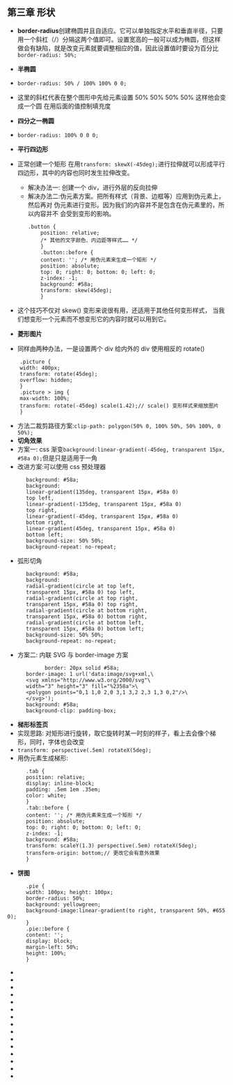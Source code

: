 <!--
 * @Author: your name
 * @Date: 2021-07-08 09:55:08
 * @LastEditTime: 2021-07-08 13:50:55
 * @LastEditors: Please set LastEditors
 * @Description: In User Settings Edit
 * @FilePath: \notes\study notes\css-study\css-style-3.md
-->

## 第三章 形状

-   **border-radius**创建椭圆并且自适应。它可以单独指定水平和垂直半径，只要用一个斜杠（/）分隔这两个值即可。设置宽高的一般可以成为椭圆，但这样做会有缺陷，就是改变元素就要调整相应的值，因此设置值时要设为百分比`border-radius: 50%;`
-   **半椭圆**
-   `border-radius: 50% / 100% 100% 0 0;`
-   这里的斜杠代表在整个图形中先给元素设置 50% 50% 50% 50% 这样他会变成一个圆 在用后面的值控制填充度

-   **四分之一椭圆**
-   `border-radius: 100% 0 0 0;`

-   **平行四边形**
-   正常创建一个矩形 在用`transform: skewX(-45deg);`进行拉伸就可以形成平行四边形，其中的内容也同时发生拉伸改变。
    -   解决办法一: 创建一个 div，进行外层的反向拉伸
    -   解决办法二:伪元素方案。把所有样式（背景、边框等）应用到伪元素上，然后再对
        伪元素进行变形。因为我们的内容并不是包含在伪元素里的，所以内容并不
        会受到变形的影响。
        ```
        .button {
            position: relative;
            /* 其他的文字颜色、内边距等样式…… */
            }
            .button::before {
            content: ''; /* 用伪元素来生成一个矩形 */
            position: absolute;
            top: 0; right: 0; bottom: 0; left: 0;
            z-index: -1;
            background: #58a;
            transform: skew(45deg);
            }
        ```
-   这个技巧不仅对 skew() 变形来说很有用，还适用于其他任何变形样式，
    当我们想变形一个元素而不想变形它的内容时就可以用到它。
-   **菱形图片**
-   同样由两种办法，一是设置两个 div 给内外的 div 使用相反的 rotate()

```
    .picture {
    width: 400px;
    transform: rotate(45deg);
    overflow: hidden;
    }
    .picture > img {
    max-width: 100%;
    transform: rotate(-45deg) scale(1.42);// scale() 变形样式来缩放图片
    }
```

-   方法二裁剪路径方案:`clip-path: polygon(50% 0, 100% 50%, 50% 100%, 0 50%);`
-   **切角效果**
-   方案一: css 渐变`background:linear-gradient(-45deg, transparent 15px, #58a 0);`但是只是适用于一角
-   改进方案:可以使用 css 预处理器

```
      background: #58a;
      background:
      linear-gradient(135deg, transparent 15px, #58a 0)
      top left,
      linear-gradient(-135deg, transparent 15px, #58a 0)
      top right,
      linear-gradient(-45deg, transparent 15px, #58a 0)
      bottom right,
      linear-gradient(45deg, transparent 15px, #58a 0)
      bottom left;
      background-size: 50% 50%;
      background-repeat: no-repeat;
```

-   弧形切角

```
      background: #58a;
      background:
      radial-gradient(circle at top left,
      transparent 15px, #58a 0) top left,
      radial-gradient(circle at top right,
      transparent 15px, #58a 0) top right,
      radial-gradient(circle at bottom right,
      transparent 15px, #58a 0) bottom right,
      radial-gradient(circle at bottom left,
      transparent 15px, #58a 0) bottom left;
      background-size: 50% 50%;
      background-repeat: no-repeat;
```

-   方案二: 内联 SVG 与 border-image 方案

```
            border: 20px solid #58a;
      border-image: 1 url('data:image/svg+xml,\
      <svg xmlns="http://www.w3.org/2000/svg"\
      width="3" height="3" fill="%2358a">\
      <polygon points="0,1 1,0 2,0 3,1 3,2 2,3 1,3 0,2"/>\
      </svg>');
      background: #58a;
      background-clip: padding-box;
```

-   **梯形标签页**
-   实现思路: 对矩形进行旋转，取它旋转时某一时刻的样子，看上去会像个梯形，同时，字体也会改变
-   `transform: perspective(.5em) rotateX(5deg);`
-   用伪元素生成梯形:

```
      .tab {
      position: relative;
      display: inline-block;
      padding: .5em 1em .35em;
      color: white;
      }
      .tab::before {
      content: ''; /* 用伪元素来生成一个矩形 */
      position: absolute;
      top: 0; right: 0; bottom: 0; left: 0;
      z-index: -1;
      background: #58a;
      transform: scaleY(1.3) perspective(.5em) rotateX(5deg);
      transform-origin: bottom;// 更改它会有意外效果
      }
```

-   **饼图**

```
      .pie {
      width: 100px; height: 100px;
      border-radius: 50%;
      background: yellowgreen;
      background-image:linear-gradient(to right, transparent 50%, #655 0);
      }
      .pie::before {
      content: '';
      display: block;
      margin-left: 50%;
      height: 100%;
      }
```

-
-
-
-
-
-
-
-
-
-
-
-
-
-
-
